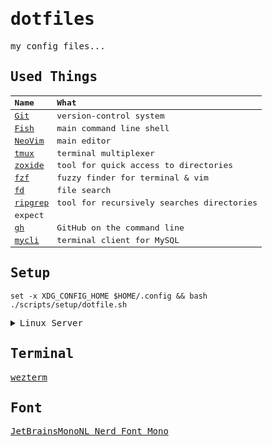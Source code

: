 <samp>

# dotfiles

my config files...

## Used Things

| Name                                             | What                                      |
| :----------------------------------------------- | :---------------------------------------- |
| [Git](https://github.com/git/git)                | version-control system                    |
| [Fish](https://github.com/fish-shell/fish-shell) | main command line shell                   |
| [NeoVim](https://github.com/neovim/neovim)       | main editor                               |
| [tmux](https://github.com/tmux/tmux)             | terminal multiplexer                      |
| [zoxide](https://github.com/ajeetdsouza/zoxide)  | tool for quick access to directories      |
| [fzf](https://github.com/junegunn/fzf)           | fuzzy finder for terminal & vim           |
| [fd](https://github.com/sharkdp/fd)              | file search                               |
| [ripgrep](https://github.com/BurntSushi/ripgrep) | tool for recursively searches directories |
| expect                                           |                                           |
| [gh](https://github.com/cli/cli)                 | GitHub on the command line                |
| [mycli](https://github.com/dbcli/mycli)          | terminal client for MySQL                 |

## Setup

```fish
set -x XDG_CONFIG_HOME $HOME/.config && bash ./scripts/setup/dotfile.sh
```

<details>
<summary>Linux Server</summary>

### 1. Setup bashrc

```bash
curl -o $HOME/.bashrc https://raw.githubusercontent.com/grandcolline/dotfiles/main/bashrc && source $HOME/.bashrc
```

### 2. Install development tool

```bash
curl https://raw.githubusercontent.com/grandcolline/dotfiles/main/scripts/setup/linux.sh | bash
```

### 3. Setup dotfiles

```bash
fish
cd ~/develop/src/github.com/grandcolline/dotfiles
set -x XDG_CONFIG_HOME $HOME/.config && bash ./scripts/setup/dotfile.sh
echo "set -x PC_NAME 'リモートPC'" > $HOME/.config/fish/conf.d/remote.local.fish
```

### 4. Create GitHub keys

```bash
ssh-keygen -t ed25519
nvim ~/.ssh/config
# Host github github.com
#   HostName github.com
#   IdentityFile ~/.ssh/id_ed25519
#   User git
```

and register pub key in [here](https://github.com/settings/keys).

### 4. Install Docker (if you need docker)

```bash
curl https://raw.githubusercontent.com/grandcolline/dotfiles/main/scripts/setup/linux.docker.sh | bash
```

</details>

## Terminal

[wezterm](https://wezfurlong.org/wezterm/)

## Font

[JetBrainsMonoNL Nerd Font Mono](https://github.com/ryanoasis/nerd-fonts/tree/master/patched-fonts/JetBrainsMono/NoLigatures)

<!-- [Ricty Diminished with icons](https://github.com/iij/fontmerger/tree/master/sample) -->

</samp>
